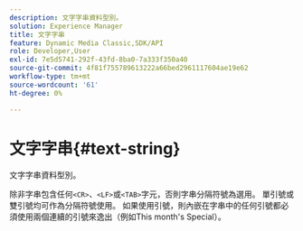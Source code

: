 ```yaml
---
description: 文字字串資料型別。
solution: Experience Manager
title: 文字字串
feature: Dynamic Media Classic,SDK/API
role: Developer,User
exl-id: 7e5d5741-292f-43fd-8ba0-7a333f350a40
source-git-commit: 4f81f755789613222a66bed2961117604ae19e62
workflow-type: tm+mt
source-wordcount: '61'
ht-degree: 0%

---
```


# 文字字串{#text-string}

文字字串資料型別。

除非字串包含任何`<CR>`、`<LF>`或`<TAB>`字元，否則字串分隔符號為選用。 單引號或雙引號均可作為分隔符號使用。 如果使用引號，則內嵌在字串中的任何引號都必須使用兩個連續的引號來逸出（例如This month&#39;s Special）。
